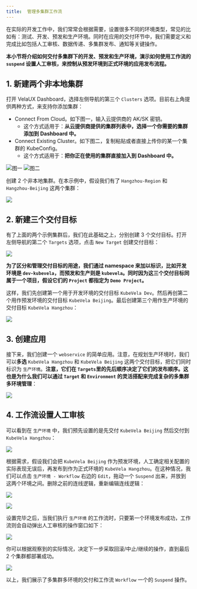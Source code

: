 ```yaml
---
title:  管理多集群工作流
---
```


在实际的开发工作中，我们常常会根据需要，设置很多不同的环境类型，常见的比如有：测试、开发、预发和生产环境。同时在应用的交付环节中，我们需要定义和完成比如包括人工审核、数据传递、多集群发布、通知等关键操作。

**本小节将介绍如何交付多集群下的开发、预发和生产环境，演示如何使用工作流的 `suspend` 设置人工审核，来控制从预发环境到正式环境的应用发布流程。**

<!-- 如果你想查看更多的工作流，请直接访问参考文档：跨环境交付 deploy2env、增加通知 notification 和增加回调触发操作 webhook 等等。 -->

##  1. 新建两个非本地集群

打开 VelaUX Dashboard，选择左侧导航的第三个 `Clusters` 选项。目前右上角提供两种方式，来支持你添加集群：
 - Connect From Cloud。如下图一，输入云提供商的 AK/SK 密钥。
   - 这个方式适用于：**从云提供商提供的集群列表中，选择一个你需要的集群添加到 Dashboard 中。**
 - Connect Existing Cluster。如下图二，复制粘贴或者直接上传你的某一个集群的 KubeConfig。
   - 这个方式适用于：**把你正在使用的集群直接加入到 Dashboard 中。**

![图一](../resources/cloud-multi-env.jpg)
![图二](../resources/cluster-multi-env.jpg)

创建 2 个非本地集群。在本示例中，假设我们有了 `Hangzhou-Region` 和 `Hangzhou-Beijing` 这两个集群：

![](../resources/clusters-multi-cluster.jpg)

## 2. 新建三个交付目标

有了上面的两个示例集群后，我们在此基础之上，分别创建 3 个交付目标。打开左侧导航的第二个 `Targets` 选项，点击 `New Target` 创建交付目标：

![](../resources/new-target-multi-env.jpg)

**为了区分和管理交付目标的用途，我们通过 namespace 来加以标识，比如开发环境是 `dev-kubevela`，而预发和生产则是 `kubevela`。同时因为这三个交付目标同属于一个项目，假设它们的 `Project` 都指定为 `Demo Project`。**

这样，我们先创建第一个用于开发环境的交付目标 `KubeVela Dev`。然后再创第二个用作预发环境的交付目标 `KubeVela Beijing`。最后创建第三个用作生产环境的交付目标 `KubeVela Hangzhou`：

![](../resources/Targets-multi-env.jpg)

## 3. 创建应用

接下来，我们创建一个 `webservice` 的简单应用。注意，在规划生产环境时，我们可以**多选** `KubeVela Hangzhou` 和 `KubeVela Beijing` 这两个交付目标，把它们同时标识为 `生产环境`。**注意，它们在 `Targets`里的先后顺序决定了它们的发布顺序。这也是为什么我们可以通过 `Target` 和 `Environment` 的灵活搭配来完成复杂的多集群多环境管理**：

![](../resources/new-app-multi-cluster.jpg)

## 4. 工作流设置人工审核

可以看到在 `生产环境` 中，我们预先设置的是先交付 `KubeVela Beijing` 然后交付到 `KubeVela Hangzhou`：

![](../resources/created-app-multi-cluster.jpg)

根据需求，假设我们会把 `KubeVela Beijing` 作为预发环境，人工确定相关配置的实际表现无误后，再发布到作为正式环境的 `KubeVela Hangzhou`。在这种情况，我们可以点击 `生产环境 - Workflow` 右边的 `Edit`，拖动一个 `Suspend` 出来，并放到这两个环境之间。删除之前的连线逻辑，重新编辑连线逻辑：

![](../resources/suspend-multi-cluster.jpg)

![](../resources/created-suspend-multi-cluster.jpg)

设置完毕之后，当我们执行 `生产环境` 的工作流时，只要第一个环境发布成功，工作流则会自动弹出人工审核的操作窗口如下：

![](../resources/execute-suspend-multi-cluster.jpg)

你可以根据观察到的实际情况，决定下一步采取回滚/中止/继续的操作，直到最后 2 个集群都部署成功。

![](../resources/succeed-multi-cluster.jpg)

以上，我们展示了多集群多环境的交付和工作流 `Workflow` 一个的 `Suspend` 操作。

<!-- 你可以查看参考文档，选用更多操作：跨环境交付 `deploy2env`、增加通知 `notification` 和增加回调触发操作 `webhook` 等等。 -->
